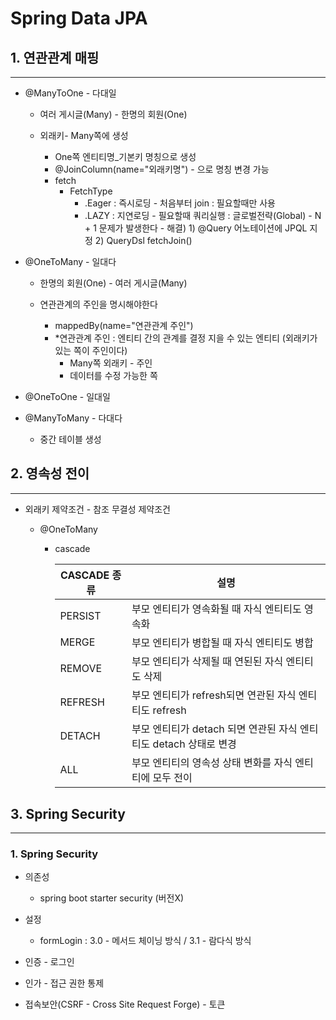 # Spring Data JPA

## 1. 연관관계 매핑

-----------------------------------------------------------------------------------------------------------

- @ManyToOne - 다대일

    - 여러 게시글(Many) - 한명의 회원(One)

    - 외래키- Many쪽에 생성 
        - One쪽 엔티티명_기본키 명칭으로 생성
        - @JoinColumn(name="외래키명") - 으로 명칭 변경 가능
        - fetch
            - FetchType
                - .Eager : 즉시로딩 - 처음부터 join : 필요할때만 사용
                - .LAZY : 지연로딩 - 필요할때 쿼리실행 : 글로벌전략(Global)
                        - N + 1 문제가 발생한다
                        - 해결)
                            1) @Query 어노테이션에 JPQL 지정
                            2) QueryDsl fetchJoin()

- @OneToMany - 일대다
    
    - 한명의 회원(One) - 여러 게시글(Many)
    
    - 연관관계의 주인을 명시해야한다
        - mappedBy(name="연관관계 주인")
        - *연관관계 주인 : 엔티티 간의 관계를 결정 지을 수 있는 엔티티 (외래키가 있는 쪽이 주인이다)
            - Many쪽 외래키 - 주인
            - 데이터를 수정 가능한 쪽


- @OneToOne - 일대일

- @ManyToMany - 다대다
    - 중간 테이블 생성

## 2. 영속성 전이

-----------------------------------------------------------------------------------------------------------


* 외래키 제약조건 - 참조 무결성 제약조건

    - @OneToMany
        - cascade

            <table>
                <thead>
                    <tr>
                        <th>CASCADE 종류</th>
                        <th>설명</th>
                    <tr>
                </thead>
                <tbody>
                    <tr>
                        <td>PERSIST</td>
                        <td>부모 엔티티가 영속화될 때 자식 엔티티도 영속화</td>
                    </tr>
                    <tr>
                        <td>MERGE</td>
                        <td>부모 엔티티가 병합될 때 자식 엔티티도 병합</td>
                    </tr>
                    <tr>
                        <td>REMOVE</td>
                        <td>부모 엔티티가 삭제될 때 연된된 자식 엔티티도 삭제</td>
                    </tr>
                    <tr>
                        <td>REFRESH</td>
                        <td>부모 엔티티가 refresh되면 연관된 자식 엔티티도 refresh</td>
                    </tr>
                    <tr>
                        <td>DETACH</td>
                        <td>부모 엔티티가 detach 되면 연관된 자식 엔티티도 detach 상태로 변경</td>
                    </tr>
                    <tr>
                        <td>ALL</td>
                        <td>부모 엔티티의 영속성 상태 변화를 자식 엔티티에 모두 전이</td>
                    </tr>
                </tbody>
            </table>
    



## 3. Spring Security

-----------------------------------------------------------------------------------------------------------


### 1. Spring Security

- 의존성
    - spring boot starter security (버전X)

- 설정
    - formLogin : 3.0 - 메서드 체이닝 방식 / 3.1 - 람다식 방식

- 인증 - 로그인

- 인가 - 접근 권한 통제

- 접속보안(CSRF - Cross Site Request Forge) - 토큰
